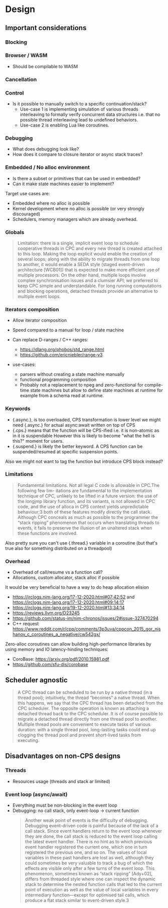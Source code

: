 # Design

## Important considerations

### Blocking

### Browser / WASM

- Should be compilable to WASM

### Cancellation

### Control

- Is it possible to manually switch to a specific continuation/stack?
  - Use-case 1 is implementing simulation of various threads interleaving
    to formally verify concurrent data structures
    i.e. that no possible thread interleaving lead to undefined behaviors.
  - Use-case 2 is enabling Lua like coroutines.

### Debugging

- What does debugging look like?
- How does it compare to closure iterator or async stack traces?

### Embedded / No alloc environment

- Is there a subset or primitives that can be used in embedded?
- Can it make state machines easier to implement?

Target use cases are:
- Embedded where no alloc is possible
- Kernel development where no alloc is possible (or very strongly discouraged)
- Schedulers, memory managers which are already overhead.

### Globals

> Limitation: there is a single, implicit event loop to schedule cooperative threads in CPC
> and every new thread is created attached to this loop. Making the loop explicit would enable
> the creation of several loops; along with the ability to migrate threads from one loop to another,
> it would enable a SEDA style (staged event-driven architecture \[WCB01\]) that is expected to
> make more efficient use of multiple processors. On the other hand, multiple loops involve
> complex synchronisation issues and a clumsier API; we preferred to keep CPC simple and
> understandable. For long running computations and blocking operations, detached threads
> provide an alternative to multiple event loops.

### Iterators composition

- Allow iterator composition
- Speed compared to a manual for loop / state machine

- Can replace D-ranges / C++ ranges:
  - https://dlang.org/phobos/std_range.html
  - https://github.com/ericniebler/range-v3

- use-cases:
  - parsers without creating a state machine manually
  - functional programming composition
  - Probably not a replacement to npeg and zero-functional
    for compile-time state machines
    but allow to define state machines at runtime for example from
    a schema read at runtime.

### Keywords

- {.async.}, is too overloaded, CPS transformation is lower level
  we might need {.async.} for actual async:await written on top of CPS
- {.cps.} means that the function will be CPS-ified
  i.e. it is non-atomic as in it is suspendable
  However this is likely to become "what the hell is this?" moment for users.
- {.suspend.} is likely the better keyword.
  A CPS function can be suspended/resumed at
  specific suspension points.

Also we might not want to tag the function but introduce CPS block instead?

### Limitations

> Fundamental limitations. Not all legal C code is allowable in CPC.The following few lim-
> itations are fundamental to the implementation technique of CPC, unlikely to be lifted in
> a future version: the use of the longjmp library function, and its variants, is not allowed in
> CPC code, and the use of alloca in CPS context yields unpredictable behaviour;3 both of
> these features modify directly the call stack. Although CPC conceals as much as possible to
> the programmer the “stack ripping” phenomenon that occurs when translating threads to
> events, it fails to preserve the illusion of an unaltered stack when these functions are involved.

Also pretty sure you can't use {.thread.} variable in a coroutine (but that's true also for something distributed on a threadpool)

### Overhead

- Overhead of call/resume vs a function call?
- Allocations, custom allocator, stack alloc if possible

It would be very beneficial to have a way to do heap allocation elision
- https://irclogs.nim-lang.org/17-12-2020.html#07:42:52 and https://irclogs.nim-lang.org/17-12-2020.html#09:14:17
- https://irclogs.nim-lang.org/19-12-2020.html#13:34:14
- https://reviews.llvm.org/D23245
- https://github.com/status-im/nim-chronos/issues/2#issue-327470294
- C++ request https://www.reddit.com/r/cpp/comments/3p3uva/cppcon_2015_gor_nishanov_c_coroutines_a_negative/cw542gx/

Zero-alloc coroutines can allow building high-performance libraries
by using memory and IO latency-hinding techniques:
- CoroBase: https://arxiv.org/pdf/2010.15981.pdf
- https://github.com/sfu-dis/corobase

## Scheduler agnostic

> A CPC thread can be scheduled to be run by a native thread (in a thread pool); intuitively, the
> thread “becomes” a native thread. When this happens, we say that the CPC thread has been
> detached from the CPC scheduler. The opposite operation is known as attaching a detached
> thread back to the CPC scheduler. It is of course possible to migrate a detached thread directly
> from one thread pool to another. Multiple thread pools are convenient to execute tasks of
> various duration: with a single thread pool, long-lasting tasks could end up clogging the
> thread pool and prevent short-lived tasks from executing.


## Disadvantages on non-CPS designs

### Threads

- Resources usage (threads and stack ar limited)

### Event loop (async/await)

- Everything must be non-blocking in the event loop
- Debugging: no call stack, only event-loop -> current function
  > Another weak point of events is the difficulty of debugging. Debugging event-driven code
  > is painful because of the lack of a call stack. Since event handlers return to the event loop
  > whenever they are done, the call stack is reduced to the event loop calling the latest event
  > handler. There is no hint as to which previous event handler registered the current one, which
  > one in turn registered the previous one, and so on. The values of local variables in these
  > past handlers are lost as well, although they could sometimes be very valuable to track a bug
  > of which the effects are visible only after a few turns of the event loop. This phenomenon,
  > sometimes known as “stack ripping” [Ady+02], differs from threaded style where one can
  > inspect the dynamic stack to determine the nested function calls that led to the current point
  > of execution as well as the value of local variables in every intermediary function—except for
  > optimised tail calls, which produce a flat stack similar to event-driven style.3
